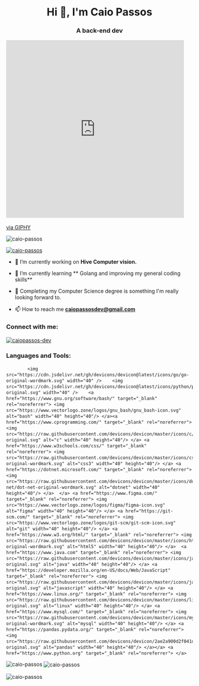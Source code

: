<h1 align="center">Hi 👋, I'm Caio Passos</h1>
<h3 align="center">A back-end dev</h3>


<iframe src="https://giphy.com/embed/l1J9qemh1La8b0Rag" width="480" height="480" style="" frameBorder="0" class="giphy-embed" allowFullScreen></iframe><p><a href="https://giphy.com/gifs/vintage-computer-old-l1J9qemh1La8b0Rag">via GIPHY</a></p>
<p align="left"> <img src="https://komarev.com/ghpvc/?username=caio-passos&label=Profile%20views&color=0e75b6&style=flat" alt="caio-passos" /> </p>

<p align="left"> <a href="https://github.com/ryo-ma/github-profile-trophy"><img src="https://github-profile-trophy.vercel.app/?username=caio-passos" alt="caio-passos" /></a> </p>

- 🔭 I’m currently working on **Hive Computer vision.**

- 🌱 I’m currently learning ** Golang and improving my general coding skills**

- 👯 Completing my Computer Science degree is something I'm really looking forward to.

- 📫 How to reach me **caiopassosdev@gmail.com**


<h3 align="left">Connect with me:</h3>
<p align="left">
<a href="https://linkedin.com/in/caiopassos-dev" target="blank"><img align="center" src="https://raw.githubusercontent.com/rahuldkjain/github-profile-readme-generator/master/src/images/icons/Social/linked-in-alt.svg" alt="caiopassos-dev" height="30" width="40" /></a>
</p>

<h3 align="left">Languages and Tools:</h3>
<p align="left">
            
            <img src="https://cdn.jsdelivr.net/gh/devicons/devicon@latest/icons/go/go-original-wordmark.svg" width="40" />    <img src="https://cdn.jsdelivr.net/gh/devicons/devicon@latest/icons/python/python-original.svg" width="40" />    <a href="https://www.gnu.org/software/bash/" target="_blank" rel="noreferrer"> <img src="https://www.vectorlogo.zone/logos/gnu_bash/gnu_bash-icon.svg" alt="bash" width="40" height="40"/> </a><a href="https://www.cprogramming.com/" target="_blank" rel="noreferrer"> <img src="https://raw.githubusercontent.com/devicons/devicon/master/icons/c/c-original.svg" alt="c" width="40" height="40"/> </a> <a href="https://www.w3schools.com/css/" target="_blank" rel="noreferrer"> <img src="https://raw.githubusercontent.com/devicons/devicon/master/icons/css3/css3-original-wordmark.svg" alt="css3" width="40" height="40"/> </a> <a href="https://dotnet.microsoft.com/" target="_blank" rel="noreferrer"> <img src="https://raw.githubusercontent.com/devicons/devicon/master/icons/dot-net/dot-net-original-wordmark.svg" alt="dotnet" width="40" height="40"/> </a>  </a> <a href="https://www.figma.com/" target="_blank" rel="noreferrer"> <img src="https://www.vectorlogo.zone/logos/figma/figma-icon.svg" alt="figma" width="40" height="40"/> </a> <a href="https://git-scm.com/" target="_blank" rel="noreferrer"> <img src="https://www.vectorlogo.zone/logos/git-scm/git-scm-icon.svg" alt="git" width="40" height="40"/> </a> <a href="https://www.w3.org/html/" target="_blank" rel="noreferrer"> <img src="https://raw.githubusercontent.com/devicons/devicon/master/icons/html5/html5-original-wordmark.svg" alt="html5" width="40" height="40"/> </a>  <a href="https://www.java.com" target="_blank" rel="noreferrer"> <img src="https://raw.githubusercontent.com/devicons/devicon/master/icons/java/java-original.svg" alt="java" width="40" height="40"/> </a> <a href="https://developer.mozilla.org/en-US/docs/Web/JavaScript" target="_blank" rel="noreferrer"> <img src="https://raw.githubusercontent.com/devicons/devicon/master/icons/javascript/javascript-original.svg" alt="javascript" width="40" height="40"/> </a> <a href="https://www.linux.org/" target="_blank" rel="noreferrer"> <img src="https://raw.githubusercontent.com/devicons/devicon/master/icons/linux/linux-original.svg" alt="linux" width="40" height="40"/> </a> <a href="https://www.mysql.com/" target="_blank" rel="noreferrer"> <img src="https://raw.githubusercontent.com/devicons/devicon/master/icons/mysql/mysql-original-wordmark.svg" alt="mysql" width="40" height="40"/> </a> <a href="https://pandas.pydata.org/" target="_blank" rel="noreferrer"> <img src="https://raw.githubusercontent.com/devicons/devicon/2ae2a900d2f041da66e950e4d48052658d850630/icons/pandas/pandas-original.svg" alt="pandas" width="40" height="40"/> </a></a> <a href="https://www.python.org" target="_blank" rel="noreferrer"> </a>

<p><img align="left" src="https://github-readme-stats.vercel.app/api/top-langs?username=caio-passos&show_icons=true&locale=en&layout=compact" alt="caio-passos" /></p>

<p>&nbsp;<img align="center" src="https://github-readme-stats.vercel.app/api?username=caio-passos&show_icons=true&locale=en" alt="caio-passos" /></p>

<p><img align="center" src="https://github-readme-streak-stats.herokuapp.com/?user=caio-passos&" alt="caio-passos" /></p>

